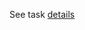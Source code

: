 See task [details](https://github.com/orgs/FreshersRepo/teams/pimeson/discussions/1?from_comment=2#discussion-1-comment-2)